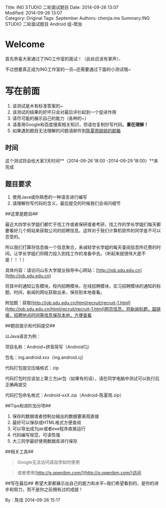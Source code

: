 Title: ING STUDIO 二轮面试题目
Date: 2014-09-26 13:07   
Modified: 2014-09-26 13:07  
Category: Original
Tags: September
Authors: chenjia.me
Summary:ING STUDIO 二轮面试题目 Android 组-爬虫

# Welcome #
首先恭喜大家通过了ING工作室的面试！（此处应该有掌声）、

不过想要真正成为ING工作室的一员~还需要通过下面的小测试哦~

# 写在前面 #

1. 该测试是木有标准答案的~
2. 该测试的结果的好坏只会对最后评价起到一个促进作用
3. 请尽可能的展示自己的能力（各种的~）
4. 请善用Google和百度搜索相关知识，但请勿复制抄写代码。**重在理解！**
5. 如果遇到题目无法理解的问题请邮件到<a href="mailto://src348934952@foxmail.com">陈夏雨姐姐的邮箱</a>


## 时间 ##
这个测试将会给大家3天时间**（2014-09-26 18:00 -2014-09-29 18:00）**来完成

## 题目要求 ##
1. 使用Java或你熟悉的一种语言进行编写
2. 请理解你写代码的含义，最后提交的时候我们会询问细节

##这里是题目##

最近大四学长学姐们都忙于找工作或者保研或者考研，找工作的学长学姐们每天都要看好几个网站来获取公司的招聘信息。这样对于我们计算机软件的同学是不可以忍受的。

所以我们打算将信息做一个信息聚合，来减轻学长学姐的每天查阅信息所花费的时间。让学长学姐们将精力投入到找工作的准备中去。（听起来就很伟大是不是！！！）

具体内容：请访问山东大学就业指导中心网站：[http://job.sdu.edu.cn](http://job.sdu.edu.cn)

将其中的通知公告模块，校内招聘模块，在线招聘模块，实习招聘模块的通知的标题，时间，新闻的网址获取出来，保存到本地查看。

附加题：获取[http://job.sdu.edu.cn/html/recruit/recruit-1.html](http://job.sdu.edu.cn/html/recruit/recruit-1.html)网页信息，将新闻标题，超链接，招聘地点时间等信息保存本地，方便查看

##题目提示和代码提交##

以Java语言为例：

项目名称：Android+拼音简写（AndroidCj）

包名：ing.android.xxx（ing.android.cj）

代码打包提交压缩格式：zip

代码打包时应该加上第三方jar包（如果有的话），请在同学电脑中测试可以执行后正确再提交

代码打包命名格式：Android-xxX.zip（Android-陈夏雨.zip）

##Tips和进阶加分项##
1. 保存的数据或者控制台输出的数据要美观直接
2. 最好可以保存成HTML格式方便查阅
3. 可以导出成为jar或者exe程序直接运行
4. 代码编写规范，可读性强
5. 大三同学最好使用数据库进行保存
 
##相关工具##

> Google无法访问请自学如何使用

> 或者使用[http://g.openibm.com/](http://g.openibm.com/)访问

##写在最后##
希望大家都展示出自己的能力和水平~我们希望看到的，是你的进步和努力，而不是你之前拥有过的成就！

By：陈佳
2014-09-26 15:17  